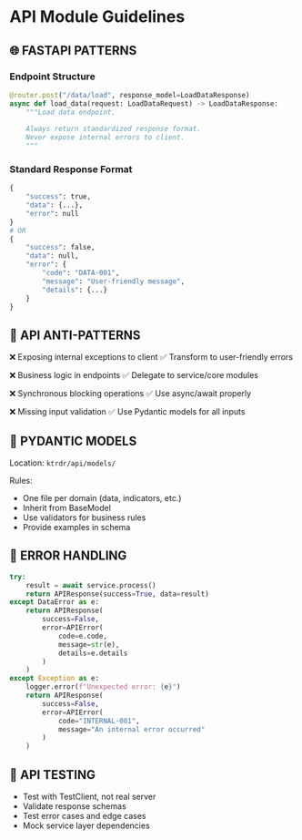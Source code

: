 # API Module Guidelines

## 🌐 FASTAPI PATTERNS

### Endpoint Structure
```python
@router.post("/data/load", response_model=LoadDataResponse)
async def load_data(request: LoadDataRequest) -> LoadDataResponse:
    """Load data endpoint.
    
    Always return standardized response format.
    Never expose internal errors to client.
    """
```

### Standard Response Format
```python
{
    "success": true,
    "data": {...},
    "error": null
}
# OR
{
    "success": false,
    "data": null,
    "error": {
        "code": "DATA-001",
        "message": "User-friendly message",
        "details": {...}
    }
}
```

## 🚫 API ANTI-PATTERNS

❌ Exposing internal exceptions to client
✅ Transform to user-friendly errors

❌ Business logic in endpoints
✅ Delegate to service/core modules

❌ Synchronous blocking operations
✅ Use async/await properly

❌ Missing input validation
✅ Use Pydantic models for all inputs

## 📝 PYDANTIC MODELS

Location: `ktrdr/api/models/`

Rules:
- One file per domain (data, indicators, etc.)
- Inherit from BaseModel
- Use validators for business rules
- Provide examples in schema

## 🔧 ERROR HANDLING

```python
try:
    result = await service.process()
    return APIResponse(success=True, data=result)
except DataError as e:
    return APIResponse(
        success=False,
        error=APIError(
            code=e.code,
            message=str(e),
            details=e.details
        )
    )
except Exception as e:
    logger.error(f"Unexpected error: {e}")
    return APIResponse(
        success=False,
        error=APIError(
            code="INTERNAL-001",
            message="An internal error occurred"
        )
    )
```

## 🧪 API TESTING

- Test with TestClient, not real server
- Validate response schemas
- Test error cases and edge cases
- Mock service layer dependencies